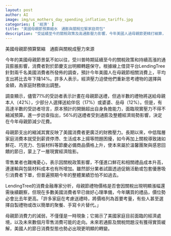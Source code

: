 ```yaml
---
layout: post
author: AI
image: img/us_mothers_day_spending_inflation_tariffs.jpg
categories: [ '經濟' ]
title: "美國母親節預算縮水　通膨與關稅拉緊家庭荷包"
description: "受延續至今的關稅政策及高通膨壓力影響，今年美國人過母親節更精打細算，調查顯示消費預算比去年下滑14%，不少家庭改以自製禮物或簡單聚餐取代高價商品，突顯美國中低階層財務壓力加劇，節慶消費型態正悄然轉變。"
---
```

美國母親節預算緊縮　通膨與關稅成壓力來源

今年的美國母親節景氣不如以往，受川普時期延續至今的關稅政策和持續高漲的通貨膨脹影響，消費者對於節慶支出明顯轉趨保守。根據線上借貸平台LendingTree針對兩千名美國消費者所發佈的調查，預計今年美國人在母親節相關消費上，平均支出將比去年下降14%。許多人表示，經濟壓力迫使他們重新思考禮物的選擇與金額，為家庭財務做出調整。

調查顯示，儘管71%的受訪者表示計畫在母親節送禮，但過半數的禮物將送給母親本人（42%），少部分人選擇送給伴侶（17%）或婆婆、岳母（12%）。但是，有高達半數的受訪者坦言，原本預計的開銷超出自身負擔能力，面臨現實壓力不得不縮減預算。進一步訪查指出，56%的送禮者受到通膨及整體經濟局勢影響，決定在今年母親節減少花費。

母親節支出的縮減其實反映了美國消費者更廣泛的財務壓力。長期以來，中低階層家庭消費本就受到薪資停滯、生活成本上揚等問題困擾，如今再加上關稅導致諸如鮮花、巧克力、包裝材料等節慶必備商品價格上升，使本來屬於溫馨團聚與感恩回饋的節日，蒙上了一層現實經濟陰影。

零售業者也難掩憂心，表示因關稅政策影響，不僅進口鮮花和相關禮品成本升高，連運輸與包裝材料成本也有所增加。雖然部分業者試圖透過促銷活動或包套優惠吸引消費者下單，但普遍預期今年的整體業績恐怕不如過去。

LendingTree的消費金融專家分析，母親節禮物價格是否會因關稅出現明顯漲幅還需後續觀察，但現在多數美國消費者早已做好心理準備，今年購買的禮品，價位勢必會比去年更高。「許多家庭在考慮送禮時，將價格列為首要考量，有些人甚至選擇自製禮物或改以簡單的聚餐、手寫卡片替代。」

母親節消費力的減弱，不僅僅是一時現象；它揭示了美國家庭目前面臨的經濟處境，以及未來數個月零售消費可能的走向。未來若通膨及關稅問題沒有獲得實質緩解，美國人的節日消費型態也勢必出現更明顯的轉變。